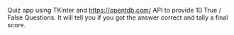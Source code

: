 Quiz app using TKinter and https://opentdb.com/ API to provide 10 True / False Questions. It will tell you if you got the answer correct and tally a final score. 
